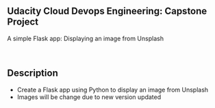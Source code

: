 ## Udacity Cloud Devops Engineering: Capstone Project

A simple Flask app: Displaying an image from Unsplash

<br>

## Description

- Create a Flask app using Python to display an image from Unsplash
- Images will be change due to new version updated
